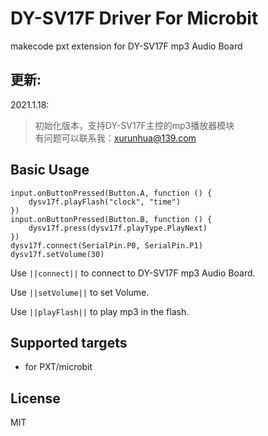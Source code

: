 # DY-SV17F Driver For Microbit
makecode pxt extension for DY-SV17F mp3 Audio Board

## 更新:
2021.1.18: <br>
>初始化版本，支持DY-SV17F主控的mp3播放器模块<br>
有问题可以联系我：xurunhua@139.com<br>

## Basic Usage

```blocks
input.onButtonPressed(Button.A, function () {
    dysv17f.playFlash("clock", "time")
})
input.onButtonPressed(Button.B, function () {
    dysv17f.press(dysv17f.playType.PlayNext)
})
dysv17f.connect(SerialPin.P0, SerialPin.P1)
dysv17f.setVolume(30)
```

Use ``||connect||`` to connect to DY-SV17F mp3 Audio Board.

Use ``||setVolume||`` to set Volume.

Use ``||playFlash||`` to play mp3 in the flash.

## Supported targets

* for PXT/microbit

## License

MIT
